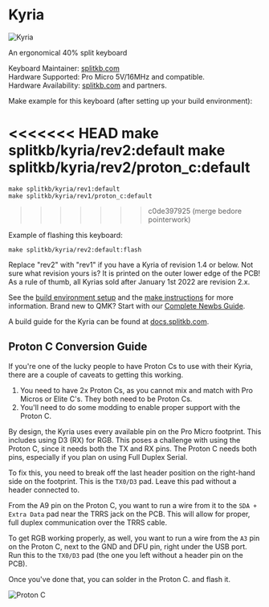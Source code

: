 # Kyria

![Kyria](https://cdn.shopify.com/s/files/1/0227/9171/6941/products/PlateCase_f1870016-98b8-43a9-8aed-3eaf073b367b_900x.jpg?v=1568934600)

An ergonomical 40% split keyboard

Keyboard Maintainer: [splitkb.com](https://github.com/splitkb)  
Hardware Supported: Pro Micro 5V/16MHz and compatible.  
Hardware Availability: [splitkb.com](https://splitkb.com) and partners.

Make example for this keyboard (after setting up your build environment):

<<<<<<< HEAD
    make splitkb/kyria/rev2:default
    make splitkb/kyria/rev2/proton_c:default
=======
    make splitkb/kyria/rev1:default
    make splitkb/kyria/rev1/proton_c:default
>>>>>>> c0de397925 (merge bedore pointerwork)

Example of flashing this keyboard:

    make splitkb/kyria/rev2:default:flash

Replace "rev2" with "rev1" if you have a Kyria of revision 1.4 or below.
Not sure what revision yours is? It is printed on the outer lower edge of the PCB!
As a rule of thumb, all Kyrias sold after January 1st 2022 are revision 2.x.

See the [build environment setup](https://docs.qmk.fm/#/getting_started_build_tools) and the [make instructions](https://docs.qmk.fm/#/getting_started_make_guide) for more information. Brand new to QMK? Start with our [Complete Newbs Guide](https://docs.qmk.fm/#/newbs).

A build guide for the Kyria can be found at [docs.splitkb.com](https://docs.splitkb.com/hc/en-us/articles/360010552059-Kyria-Build-Guide-Introduction).

## Proton C Conversion Guide

If you're one of the lucky people to have Proton Cs to use with their Kyria, there are a couple of caveats to getting this working.

1. You need to have 2x Proton Cs, as you cannot mix and match with Pro Micros or Elite C's.  They both need to be Proton Cs.
2. You'll need to do some modding to enable proper support with the Proton C.

By design, the Kyria uses every available pin on the Pro Micro footprint.  This includes using D3 (RX) for RGB.  This poses a challenge with using the Proton C, since it needs both the TX and RX pins. The Proton C needs both pins, especially if you plan on using Full Duplex Serial. 

To fix this, you need to break off the last header position on the right-hand side on the footprint. This is the `TX0/D3` pad. Leave this pad without a header connected to.

From the A9 pin on the Proton C, you want to run a wire from it to the `SDA + Extra Data` pad near the TRRS jack on the PCB. This will allow for proper, full duplex communication over the TRRS cable. 

To get RGB working properly, as well, you want to run a wire from the `A3` pin on the Proton C, next to the GND and DFU pin, right under the USB port.  Run this to the `TX0/D3` pad (the one you left without a header pin on the PCB).

Once you've done that, you can solder in the Proton C. and flash it.

![Proton C](https://i.imgur.com/nICqWLo.jpg)
